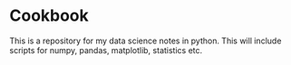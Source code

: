 # Cookbook
This is a repository for my data science notes in python. This will include scripts for numpy, pandas, matplotlib, statistics etc. 
